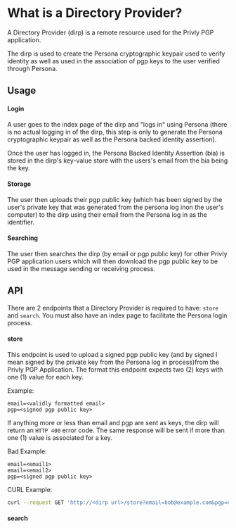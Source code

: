 # What is a Directory Provider?
A Directory Provider (dirp) is a remote resource used for the Privly PGP
application.

The dirp is used to create the Persona cryptographic keypair used to verify
identity as well as used in the association of pgp keys to the user verified
through Persona.

## Usage

#### Login
A user goes to the index page of the dirp and "logs in" using Persona (there is
no actual logging in of the dirp, this step is only to generate the Persona
cryptographic keypair as well as the Persona backed identity assertion).

Once the user has logged in, the Persona Backed Identity Assertion (bia) is
stored in the dirp's key-value store with the users's email from the bia being
the key.

#### Storage
The user then uploads their pgp public key (which has been signed by the user's
private key that was generated from the persona log inon the user's computer) to
the dirp using their email from the Persona log in as the identifier.

#### Searching
The user then searches the dirp (by email or pgp public key) for other Privly
PGP application users which will then download the pgp public key to be used in
the message sending or receiving process.

## API
There are 2 endpoints that a Directory Provider is required to have: ```store```
and ```search```. You must also have an index page to facilitate the Persona
login process.

#### store
This endpoint is used to upload a signed pgp public key (and by signed I mean
signed by the private key from the Persona log in process)from the Privly PGP
Application. The format this endpoint expects two (2) keys with one (1) value
for each key.

Example:

```
email=<validly formatted email>
pgp=<signed pgp public key>
```

If anything more or less than email and pgp are sent as keys, the dirp will
return an ```HTTP 400``` error code. The same response will be sent if more than
one (1) value is associated for a key.

Bad Example:

```
email=<email1>
email=<email2>
pgp=<signed pgp public key>
```

CURL Example:

```bash
curl --request GET 'http://<dirp url>/store?email=bob@example.com&pgp=dsfdsfds'
```

#### search
